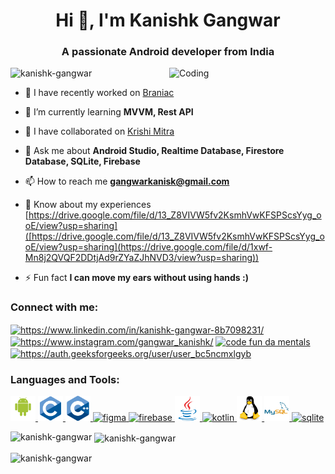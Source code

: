 <h1 align="center">Hi 👋, I'm Kanishk Gangwar</h1>
<h3 align="center">A passionate Android developer from India</h3>
<img align="right" alt="Coding" width="250" src="https://cdn.dribbble.com/users/1162077/screenshots/3848914/programmer.gif">

<p align="left"> <img src="https://komarev.com/ghpvc/?username=kanishk-gangwar&label=Profile%20views&color=0e75b6&style=flat" alt="kanishk-gangwar" /> </p>

- 🔭 I have recently worked on [Braniac](https://github.com/kanishk-gangwar/Braniac-The-Quiz-App.git)

- 🌱 I’m currently learning **MVVM, Rest API**

- 👯 I have collaborated on [Krishi Mitra](https://github.com/adword01/Krishi-Mitra.git)

- 💬 Ask me about **Android Studio, Realtime Database, Firestore Database, SQLite, Firebase**

- 📫 How to reach me **gangwarkanisk@gmail.com**

- 📄 Know about my experiences [https://drive.google.com/file/d/13_Z8VIVW5fv2KsmhVwKFSPScsYyg_ooE/view?usp=sharing]([https://drive.google.com/file/d/13_Z8VIVW5fv2KsmhVwKFSPScsYyg_ooE/view?usp=sharing](https://drive.google.com/file/d/1xwf-Mn8j2QVQF2DDtjAd9rZYaZJhNVD3/view?usp=sharing))

- ⚡ Fun fact **I can move my ears without using hands :)**

<h3 align="left">Connect with me:</h3>
<p align="left">
<a href="https://linkedin.com/in/https://www.linkedin.com/in/kanishk-gangwar-8b7098231/" target="blank"><img align="center" src="https://raw.githubusercontent.com/rahuldkjain/github-profile-readme-generator/master/src/images/icons/Social/linked-in-alt.svg" alt="https://www.linkedin.com/in/kanishk-gangwar-8b7098231/" height="30" width="40" /></a>
<a href="https://instagram.com/https://www.instagram.com/gangwar_kanishk/" target="blank"><img align="center" src="https://raw.githubusercontent.com/rahuldkjain/github-profile-readme-generator/master/src/images/icons/Social/instagram.svg" alt="https://www.instagram.com/gangwar_kanishk/" height="30" width="40" /></a>
<a href="https://www.youtube.com/c/code fun da mentals" target="blank"><img align="center" src="https://raw.githubusercontent.com/rahuldkjain/github-profile-readme-generator/master/src/images/icons/Social/youtube.svg" alt="code fun da mentals" height="30" width="40" /></a>
<a href="https://auth.geeksforgeeks.org/user/https://auth.geeksforgeeks.org/user/user_bc5ncmxlgyb" target="blank"><img align="center" src="https://raw.githubusercontent.com/rahuldkjain/github-profile-readme-generator/master/src/images/icons/Social/geeks-for-geeks.svg" alt="https://auth.geeksforgeeks.org/user/user_bc5ncmxlgyb" height="30" width="40" /></a>
</p>

<h3 align="left">Languages and Tools:</h3>
<p align="left"> <a href="https://developer.android.com" target="_blank" rel="noreferrer"> <img src="https://raw.githubusercontent.com/devicons/devicon/master/icons/android/android-original-wordmark.svg" alt="android" width="40" height="40"/> </a> <a href="https://www.cprogramming.com/" target="_blank" rel="noreferrer"> <img src="https://raw.githubusercontent.com/devicons/devicon/master/icons/c/c-original.svg" alt="c" width="40" height="40"/> </a> <a href="https://www.w3schools.com/cpp/" target="_blank" rel="noreferrer"> <img src="https://raw.githubusercontent.com/devicons/devicon/master/icons/cplusplus/cplusplus-original.svg" alt="cplusplus" width="40" height="40"/> </a> <a href="https://www.figma.com/" target="_blank" rel="noreferrer"> <img src="https://www.vectorlogo.zone/logos/figma/figma-icon.svg" alt="figma" width="40" height="40"/> </a> <a href="https://firebase.google.com/" target="_blank" rel="noreferrer"> <img src="https://www.vectorlogo.zone/logos/firebase/firebase-icon.svg" alt="firebase" width="40" height="40"/> </a> <a href="https://www.java.com" target="_blank" rel="noreferrer"> <img src="https://raw.githubusercontent.com/devicons/devicon/master/icons/java/java-original.svg" alt="java" width="40" height="40"/> </a> <a href="https://kotlinlang.org" target="_blank" rel="noreferrer"> <img src="https://www.vectorlogo.zone/logos/kotlinlang/kotlinlang-icon.svg" alt="kotlin" width="40" height="40"/> </a> <a href="https://www.linux.org/" target="_blank" rel="noreferrer"> <img src="https://raw.githubusercontent.com/devicons/devicon/master/icons/linux/linux-original.svg" alt="linux" width="40" height="40"/> </a> <a href="https://www.mysql.com/" target="_blank" rel="noreferrer"> <img src="https://raw.githubusercontent.com/devicons/devicon/master/icons/mysql/mysql-original-wordmark.svg" alt="mysql" width="40" height="40"/> </a> <a href="https://www.sqlite.org/" target="_blank" rel="noreferrer"> <img src="https://www.vectorlogo.zone/logos/sqlite/sqlite-icon.svg" alt="sqlite" width="40" height="40"/> </a> </p>

<p><img align="left" src="https://github-readme-stats.vercel.app/api/top-langs?username=kanishk-gangwar&show_icons=true&locale=en&layout=compact" alt="kanishk-gangwar" /></p>

<p>&nbsp;<img align="center" src="https://github-readme-stats.vercel.app/api?username=kanishk-gangwar&show_icons=true&locale=en" alt="kanishk-gangwar" /></p>

<p><img align="center" src="https://github-readme-streak-stats.herokuapp.com/?user=kanishk-gangwar&" alt="kanishk-gangwar" /></p>
